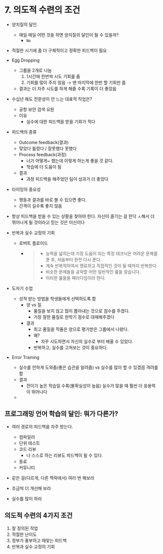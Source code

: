 # 7. 의도적 수련의 조건



* 양치질의 달인

  * 매일 매일 어떤 것을 하면 양치질의 달인이 될 수 있을까?
    * `No`

* 적절한 시기에 좀 더 구체적이고 정확한 피드백이 필요

* Egg Dropping

  * 그룹을 2개로 나눔
    1. 1시간에 한번씩 시도 기회를 줌
    2. 기회를 많이 주지 않음 -> 맨 마지막에 한번 할 기회만 줌
  * 결과는 더 자주 시도를 하게 해줄 수록 기록이 더 좋았음

* 수십년 해도 전문성이 안 느는 대표적 직업은?

  * 공항 보안 검색 요원 
  * 이유
    * 실수에 대한 피드백을 받을 기회가 적다

* 피드백의 종류

  *  Outcome feedback(결과)
    * 맞았다 틀렸다 / 잘못했다 못했다
  * Process feedback(과정)
    * 너가 어떻게~ 했는데 이렇게 하는게 좋을 것 같다.
    * 학습에 더 도움이 됨
  * 결과
    * 과정 피드백을 해주었던 팀이 성과가 더 좋았다

* 타이밍의 중요성

  * 행동과 결과를 바로 볼 수 있으면 좋다.
  * 간격이 길수록 좋지 않음

* 항상 피드백을 받을 수 있는 상황을 찾아야 한다. 자신이 즐기는 걸 한닥 ㅗ해서 더 뛰어나게 될 것이라고 믿는 것은 미신이다

* 반복과 실수 교정의 기회

  * 로버트 플로이드

    * > * 능력을 넓히는데 가장 도움이 되는 특정 테크닉은 어려운 문제를 푼 후, 처음부터 완전 다시 푼다.
      > * 계속 반복적하여서 명료하고 직접적인 것이 될 때까지 반복한다.
      > * 비슷한 문제들을 공략할 어떤 일반적인 룰을 찾습니다.
      > * 이러한 룰들을 패러다임이라 한다.

* 도자기 수업

  * 성적 받는 방법을 학생들에게 선택하도록 함
    * 양 vs 질
      * 품질을 보지 않고 많이 뽑아내는 것으로 점수를 주겠다.
      * 가장 잘한 품질로 한학기 점수로 대체해주겠다
    * 결과
      * 최고 품질을 작품은 양으로 평가받은 그룹에서 나왔다.
      * 왜?
        * 자꾸 시도하면서 자신의 실수로 부터 배울 수 있었다.
      * 반복하고, 실수를 고쳐보는 것이 중요하다.

* Error Training

  * 실수를 안하게 도와줌(좋은 습관을 알려줌) vs 실수를 많이 할 수 있겠끔 격려를 함
  * 결과
    * 전이가 높은 학습일 수록(불확실성이 높음) 실수가 많을 때 훨씬 더 응용력이 뛰어나다
  * 



## 프로그래밍 언어 학습의 달인: 뭐가 다른가?

* 여러 경로의 피드백을 자주 받는다.
  * 컴파일러
  * 단위 테스트
  * 코드 리뷰
    * 나 스스로 하는 리뷰도 피드백이 될 수 있다.
  * 동료
  * 커뮤니티

* 같은 걸(다르게, 다른 맥락에서) 여러 번 해보라
* 조금씩 더 개선해 보라
* 실수를 많이 하라



## 의도적 수련의 4가지 조건

1. 잘 정의된 작업
2. 적절한 난이도
3. 정부가 풍부하고 때맞는 피드백
4. 반복과 실수 교정의 기회